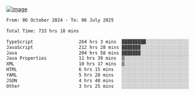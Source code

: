 
[![image](https://github.com/user-attachments/assets/3e37fcfd-5657-4b9d-95f6-80b564699e3f)](https://ayushmaurya.vercel.app)

<!--START_SECTION:waka-->

```txt
From: 06 October 2024 - To: 06 July 2025

Total Time: 733 hrs 18 mins

TypeScript                 264 hrs 3 mins  ▓▓▓▓▓▓▓▓▓░░░░░░░░░░░░░░░░   35.84 %
JavaScript                 212 hrs 28 mins ▓▓▓▓▓▓▓░░░░░░░░░░░░░░░░░░   28.84 %
Java                       204 hrs 58 mins ▓▓▓▓▓▓▓░░░░░░░░░░░░░░░░░░   27.82 %
Java Properties            11 hrs 39 mins  ▒░░░░░░░░░░░░░░░░░░░░░░░░   01.58 %
XML                        10 hrs 17 mins  ▒░░░░░░░░░░░░░░░░░░░░░░░░   01.40 %
HTML                       6 hrs 15 mins   ░░░░░░░░░░░░░░░░░░░░░░░░░   00.85 %
YAML                       5 hrs 28 mins   ░░░░░░░░░░░░░░░░░░░░░░░░░   00.74 %
JSON                       4 hrs 48 mins   ░░░░░░░░░░░░░░░░░░░░░░░░░   00.65 %
Other                      3 hrs 25 mins   ░░░░░░░░░░░░░░░░░░░░░░░░░   00.47 %
```

<!--END_SECTION:waka-->

<!--
**the-t3ch-wizard/the-t3ch-wizard** is a ✨ _special_ ✨ repository because its `README.md` (this file) appears on your GitHub profile.

Here are some ideas to get you started:

- 🔭 I’m currently working on ...
- 🌱 I’m currently learning ...
- 👯 I’m looking to collaborate on ...
- 🤔 I’m looking for help with ...
- 💬 Ask me about ...
- 📫 How to reach me: ...
- 😄 Pronouns: ...
- ⚡ Fun fact: ...
-->
